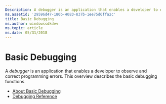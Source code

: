 ```yaml
---
Description: A debugger is an application that enables a developer to observe and correct programming errors. This overview describes the basic debugging functions.
ms.assetid: '29596d47-180b-4083-837b-1ee75d6ffa2c'
title: Basic Debugging
ms.author: windowssdkdev
ms.topic: article
ms.date: 05/31/2018
---
```


# Basic Debugging

A *debugger* is an application that enables a developer to observe and correct programming errors. This overview describes the basic debugging functions.

-   [About Basic Debugging](about-basic-debugging.md)
-   [Debugging Reference](debugging-reference.md)

 

 



